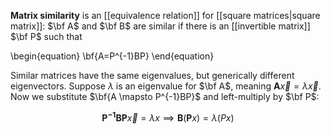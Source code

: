 **Matrix similarity** is an [[equivalence relation]] for [[square matrices|square matrix]]: $\bf A$ and $\bf B$ are similar if there is an [[invertible matrix]] $\bf P$ such that

\begin{equation}
\bf{A=P^{-1}BP}
\end{equation}

Similar matrices have the same eigenvalues, but generically different eigenvectors. Suppose $\lambda$ is an eigenvalue for $\bf A$, meaning $\mathbf{A}\vec{x} = \lambda \vec{x}$. Now we substitute $\bf{A \mapsto P^{-1}BP}$ and left-multiply by $\bf P$:

$$
\mathbf{P^{-1} B P} \vec{x} = \lambda x \implies \mathbf{B}(\mathbf{P}x) = \lambda (Px)
$$